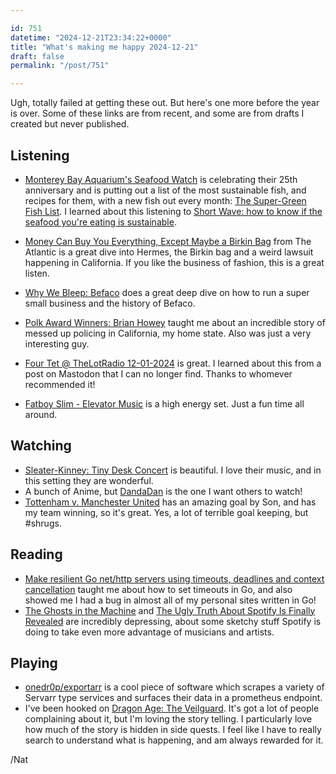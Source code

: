 ```yaml
---

id: 751
datetime: "2024-12-21T23:34:22+0000"
title: "What's making me happy 2024-12-21"
draft: false
permalink: "/post/751"

---
```


Ugh, totally failed at getting these out. But here's one more before the year is over. Some of these links are from recent, and some are from drafts I created but never published.

## Listening

 - [Monterey Bay Aquarium's Seafood Watch](https://www.seafoodwatch.org) is celebrating their 25th anniversary and is putting out a list of the most sustainable fish, and recipes for them, with a new fish out every month: [The Super-Green Fish List](https://www.seafoodwatch.org/seafood-basics/sustainable-healthy-fish). I learned about this listening to [Short Wave: how to know if the seafood you're eating is sustainable](https://www.npr.org/2024/04/22/1198909886/sustainable-seafood-watch-tuna-responsible-fish).
 - [Money Can Buy You Everything, Except Maybe a Birkin Bag](https://www.theatlantic.com/podcasts/archive/2024/04/birkin-handbag-hermes-luxury-goods-lawsuit/678026/) from The Atlantic is a great dive into Hermes, the Birkin bag and a weird lawsuit happening in California. If you like the business of fashion, this is a great listen.

 - [Why We Bleep: Befaco](https://www.whywebleep.com/whywebleep/2024/befaco) does a great deep dive on how to run a super small business and the history of Befaco.
 - [Polk Award Winners: Brian Howey](https://longform.org/posts/polk-award-winners-brian-howey) taught me about an incredible story of messed up policing in California, my home state. Also was just a very interesting guy.
 - [Four Tet @ TheLotRadio 12-01-2024](https://youtu.be/_cd5-NbEGmo?si=2Ueh1TyxNI30iGBf) is great. I learned about this from a post on Mastodon that I can no longer find. Thanks to whomever recommended it!
 - [Fatboy Slim - Elevator Music](https://youtu.be/kTuLj0Nyhs4?si=XHv1wag8_YxRMyQc) is a high energy set. Just a fun time all around.

## Watching

 - [Sleater-Kinney: Tiny Desk Concert](https://www.youtube.com/watch?v=bEyxy8S1MN8) is beautiful. I love their music, and in this setting they are wonderful.
 - A bunch of Anime, but [DandaDan](https://en.wikipedia.org/wiki/Dandadan) is the one I want others to watch!
 - [Tottenham v. Manchester United](https://youtu.be/P8zCaj-xqdQ?si=8XqhQmY3aJLQixNk) has an amazing goal by Son, and has my team winning, so it's great. Yes, a lot of terrible goal keeping, but #shrugs.

## Reading

 - [Make resilient Go net/http servers using timeouts, deadlines and context cancellation](https://ieftimov.com/posts/make-resilient-golang-net-http-servers-using-timeouts-deadlines-context-cancellation/) taught me about how to set timeouts in Go, and also showed me I had a bug in almost all of my personal sites written in Go!
 - [The Ghosts in the Machine](https://harpers.org/archive/2025/01/the-ghosts-in-the-machine-liz-pelly-spotify-musicians/) and [The Ugly Truth About Spotify Is Finally Revealed](https://www.honest-broker.com/p/the-ugly-truth-about-spotify-is-finally) are incredibly depressing, about some sketchy stuff Spotify is doing to take even more advantage of musicians and artists.

## Playing

- [onedr0p/exportarr](https://github.com/onedr0p/exportarr) is a cool piece of software which scrapes a variety of Servarr type services and surfaces their data in a prometheus endpoint.
- I've been hooked on [Dragon Age: The Veilguard](https://en.wikipedia.org/wiki/Dragon_Age:_The_Veilguard). It's got a lot of people complaining about it, but I'm loving the story telling. I particularly love how much of the story is hidden in side quests. I feel like I have to really search to understand what is happening, and am always rewarded for it.

/Nat
